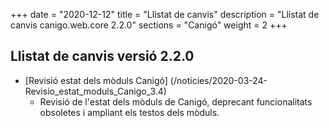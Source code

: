 +++
date        = "2020-12-12"
title       = "Llistat de canvis"
description = "Llistat de canvis canigo.web.core 2.2.0"
sections    = "Canigó"
weight		= 2
+++

## Llistat de canvis versió 2.2.0

- [Revisió estat dels mòduls Canigó] (/noticies/2020-03-24-Revisio_estat_moduls_Canigo_3.4)
   - Revisió de l'estat dels mòduls de Canigó, deprecant funcionalitats obsoletes i ampliant els testos dels mòduls.
